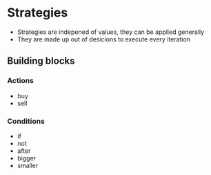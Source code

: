 # Strategies

- Strategies are indepened of values, they can be applied generally
- They are made up out of desicions to execute every iteration 

## Building blocks
### Actions
- buy
- sell

### Conditions
- if
- not
- after
- bigger
- smaller